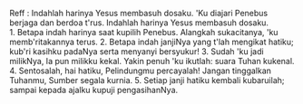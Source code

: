 Reff :
Indahlah harinya Yesus membasuh dosaku.
'Ku diajari Penebus berjaga dan berdoa t'rus.
Indahlah harinya Yesus membasuh dosaku.
<br>
1.
Betapa indah harinya saat kupilih Penebus.
Alangkah sukacitanya, 'ku memb'ritakannya terus.
2.
Betapa indah janjiNya yang t'lah mengikat hatiku;
kub'ri kasihku padaNya serta menyanyi bersyukur!
3.
Sudah 'ku jadi milikNya, Ia pun milikku kekal.
Yakin penuh 'ku ikutlah: suara Tuhan kukenal.
4.
Sentosalah, hai hatiku, Pelindungmu percayalah!
Jangan tinggalkan Tuhanmu, Sumber segala kurnia.
5.
Setiap janji hatiku kembali kubaruilah;
sampai kepada ajalku kupuji pengasihanNya.